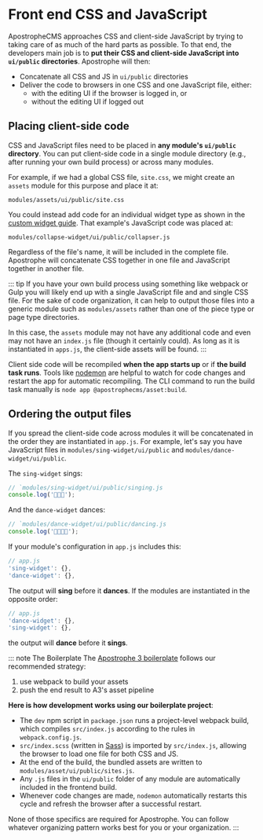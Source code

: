 # Front end CSS and JavaScript

ApostropheCMS approaches CSS and client-side JavaScript by trying to taking care of as much of the hard parts as possible. To that end, the developers main job is to **put their CSS and client-side JavaScript into `ui/public` directories**. Apostrophe will then:
  - Concatenate all CSS and JS in `ui/public` directories
  - Deliver the code to browsers in one CSS and one JavaScript file, either:
    - with the editing UI if the browser is logged in, or
    - without the editing UI if logged out

## Placing client-side code

CSS and JavaScript files need to be placed in **any module's `ui/public` directory**. You can put client-side code in a single module directory (e.g., after running your own build process) or across many modules.

For example, if we had a global CSS file, `site.css`, we might create an `assets` module for this purpose and place it at:

```
modules/assets/ui/public/site.css
```

You could instead add code for an individual widget type as shown in the [custom widget guide](/guide/areas-and-widgets/custom-widgets.md#client-side-javascript-for-widgets). That example's JavaScript code was placed at:

```
modules/collapse-widget/ui/public/collapser.js
```

Regardless of the file's name, it will be included in the complete file. Apostrophe will concatenate CSS together in one file and JavaScript together in another file.

::: tip
If you have your own build process using something like webpack or Gulp you will likely end up with a single JavaScript file and and single CSS file. For the sake of code organization, it can help to output those files into a generic module such as `modules/assets` rather than one of the piece type or page type directories.

In this case, the `assets` module may not have any additional code and even may not have an `index.js` file (though it certainly could). As long as it is instantiated in `apps.js`, the client-side assets will be found.
:::

Client side code will be recompiled **when the app starts up** or if **the build task runs**. Tools like [nodemon](https://www.npmjs.com/package/nodemon) are helpful to watch for code changes and restart the app for automatic recompiling. The CLI command to run the build task manually is `node app @apostrophecms/asset:build`.

## Ordering the output files

If you spread the client-side code across modules it will be concatenated in the order they are instantiated in `app.js`. For example, let's say you have JavaScript files in `modules/sing-widget/ui/public` and `modules/dance-widget/ui/public`.

The `sing-widget` sings:

```javascript
// `modules/sing-widget/ui/public/singing.js
console.log('🧑‍🎤🎶');
```

And the `dance-widget` dances:

```javascript
// `modules/dance-widget/ui/public/dancing.js
console.log('🕺🏻💃🏽');
```

If your module's configuration in `app.js` includes this:

```javascript
// app.js
'sing-widget': {},
'dance-widget': {},
```

The output will **sing** before it **dances**. If the modules are instantiated in the opposite order:

```javascript
// app.js
'dance-widget': {},
'sing-widget': {},
```

the output will **dance** before it **sings**.

::: note The Boilerplate
The [Apostrophe 3 boilerplate](https://github.com/apostrophecms/a3-boilerplate/) follows our recommended strategy:
1. use webpack to build your assets
2. push the end result to A3's asset pipeline

**Here is how development works using our boilerplate project**:

-  The `dev` npm script in `package.json` runs a project-level webpack build, which compiles `src/index.js` according to the rules in `webpack.config.js`.
-  `src/index.scss` (written in [Sass](https://sass-lang.com/)) is imported by `src/index.js`, allowing the browser to load one file for both CSS and JS.
-  At the end of the build, the bundled assets are written to `modules/asset/ui/public/sites.js`.
- Any `.js` files in the `ui/public` folder of any module are automatically included in the frontend build.
- Whenever code changes are made, `nodemon` automatically restarts this cycle and refresh the browser after a successful restart.

None of those specifics are required for Apostrophe. You can follow whatever organizing pattern works best for you or your organization.
:::
